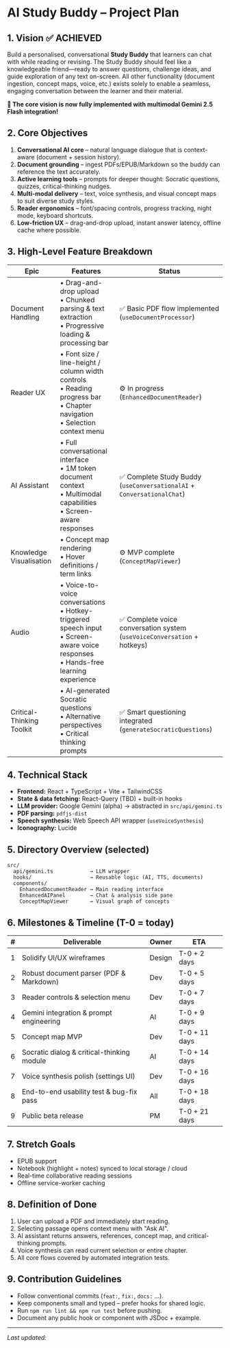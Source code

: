 # AI Study Buddy – Project Plan

## 1. Vision ✅ **ACHIEVED**
Build a personalised, conversational **Study Buddy** that learners can chat with while reading or revising. The Study Buddy should feel like a knowledgeable friend—ready to answer questions, challenge ideas, and guide exploration of any text on-screen. All other functionality (document ingestion, concept maps, voice, etc.) exists solely to enable a seamless, engaging conversation between the learner and their material.

**🎉 The core vision is now fully implemented with multimodal Gemini 2.5 Flash integration!**

## 2. Core Objectives
1. **Conversational AI core** – natural language dialogue that is context-aware (document + session history).
2. **Document grounding** – ingest PDFs/EPUB/Markdown so the buddy can reference the text accurately.
3. **Active learning tools** – prompts for deeper thought: Socratic questions, quizzes, critical-thinking nudges.
4. **Multi-modal delivery** – text, voice synthesis, and visual concept maps to suit diverse study styles.
5. **Reader ergonomics** – font/spacing controls, progress tracking, night mode, keyboard shortcuts.
6. **Low-friction UX** – drag-and-drop upload, instant answer latency, offline cache where possible.

## 3. High-Level Feature Breakdown
| Epic | Features | Status |
|------|----------|--------|
| Document Handling | • Drag-and-drop upload<br>• Chunked parsing & text extraction<br>• Progressive loading & processing bar | ✅ Basic PDF flow implemented (`useDocumentProcessor`)
| Reader UX | • Font size / line-height / column width controls<br>• Reading progress bar<br>• Chapter navigation<br>• Selection context menu | ⚙️ In progress (`EnhancedDocumentReader`)
| AI Assistant | • Full conversational interface<br>• 1M token document context<br>• Multimodal capabilities<br>• Screen-aware responses | ✅ Complete Study Buddy (`useConversationalAI` + `ConversationalChat`)
| Knowledge Visualisation | • Concept map rendering<br>• Hover definitions / term links | ⚙️ MVP complete (`ConceptMapViewer`)
| Audio | • Voice-to-voice conversations<br>• Hotkey-triggered speech input<br>• Screen-aware voice responses<br>• Hands-free learning experience | ✅ Complete voice conversation system (`useVoiceConversation` + hotkeys)
| Critical-Thinking Toolkit | • AI-generated Socratic questions<br>• Alternative perspectives<br>• Critical thinking prompts | ✅ Smart questioning integrated (`generateSocraticQuestions`)

## 4. Technical Stack
- **Frontend:** React + TypeScript + Vite + TailwindCSS
- **State & data fetching:** React-Query (TBD) + built-in hooks
- **LLM provider:** Google Gemini (alpha) → abstracted in `src/api/gemini.ts`
- **PDF parsing:** `pdfjs-dist`
- **Speech synthesis:** Web Speech API wrapper (`useVoiceSynthesis`)
- **Iconography:** Lucide

## 5. Directory Overview (selected)
```
src/
  api/gemini.ts            → LLM wrapper
  hooks/                   → Reusable logic (AI, TTS, documents)
  components/
    EnhancedDocumentReader → Main reading interface
    EnhancedAIPanel        → Chat & analysis side pane
    ConceptMapViewer       → Visual graph of concepts
```

## 6. Milestones & Timeline (T-0 = today)
| # | Deliverable | Owner | ETA |
|---|-------------|-------|-----|
| 1 | Solidify UI/UX wireframes | Design | T-0 + 2 days |
| 2 | Robust document parser (PDF & Markdown) | Dev | T-0 + 5 days |
| 3 | Reader controls & selection menu | Dev | T-0 + 7 days |
| 4 | Gemini integration & prompt engineering | AI | T-0 + 9 days |
| 5 | Concept map MVP | Dev | T-0 + 11 days |
| 6 | Socratic dialog & critical-thinking module | AI | T-0 + 14 days |
| 7 | Voice synthesis polish (settings UI) | Dev | T-0 + 16 days |
| 8 | End-to-end usability test & bug-fix pass | All | T-0 + 18 days |
| 9 | Public beta release | PM | T-0 + 21 days |

## 7. Stretch Goals
- EPUB support
- Notebook (highlight + notes) synced to local storage / cloud
- Real-time collaborative reading sessions
- Offline service-worker caching

## 8. Definition of Done
1. User can upload a PDF and immediately start reading.
2. Selecting passage opens context menu with "Ask AI".
3. AI assistant returns answers, references, concept map, and critical-thinking prompts.
4. Voice synthesis can read current selection or entire chapter.
5. All core flows covered by automated integration tests.

## 9. Contribution Guidelines
- Follow conventional commits (`feat:`, `fix:`, `docs:` …).
- Keep components small and typed – prefer hooks for shared logic.
- Run `npm run lint && npm run test` before pushing.
- Document any public hook or component with JSDoc + example.

---
*Last updated: <!-- CURSOR_INSERT_DATE -->* 